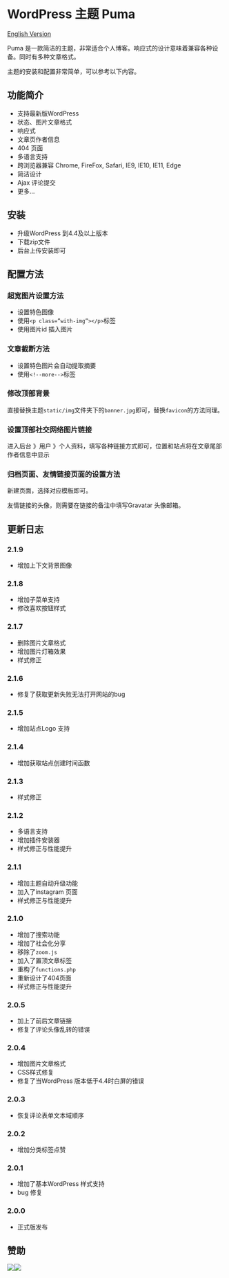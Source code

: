# WordPress 主题 Puma

[English Version](https://github.com/bigfa/Puma/blob/master/README.md)

Puma 是一款简洁的主题，非常适合个人博客。响应式的设计意味着兼容各种设备。同时有多种文章格式。

主题的安装和配置非常简单，可以参考以下内容。
## 功能简介

+ 支持最新版WordPress
+ 状态、图片文章格式
+ 响应式
+ 文章页作者信息
+ 404 页面
+ 多语言支持
+ 跨浏览器兼容 Chrome, FireFox, Safari, IE9, IE10, IE11, Edge
+ 简洁设计
+ Ajax 评论提交
+ 更多…

## 安装
+ 升级WordPress 到4.4及以上版本
+ 下载zip文件
+ 后台上传安装即可

## 配置方法

### 超宽图片设置方法

+ 设置特色图像
+ 使用`<p class=”with-img”></p>`标签
+ 使用图片id 插入图片

### 文章截断方法

+ 设置特色图片会自动提取摘要
+ 使用`<!--more-->`标签

### 修改顶部背景

直接替换主题`static/img`文件夹下的`banner.jpg`即可，替换`favicon`的方法同理。

### 设置顶部社交网络图片链接

进入后台 》用户 》个人资料，填写各种链接方式即可，位置和站点将在文章尾部作者信息中显示

### 归档页面、友情链接页面的设置方法

新建页面，选择对应模板即可。

友情链接的头像，则需要在链接的备注中填写Gravatar 头像邮箱。

## 更新日志

### 2.1.9
+ 增加上下文背景图像

### 2.1.8
+ 增加子菜单支持
+ 修改喜欢按钮样式

### 2.1.7
+ 删除图片文章格式
+ 增加图片灯箱效果
+ 样式修正

### 2.1.6
+ 修复了获取更新失败无法打开网站的bug

### 2.1.5
+ 增加站点Logo 支持

### 2.1.4

+ 增加获取站点创建时间函数

### 2.1.3

+ 样式修正

### 2.1.2

+ 多语言支持
+ 增加插件安装器
+ 样式修正与性能提升

### 2.1.1
+ 增加主题自动升级功能
+ 加入了instagram 页面
+ 样式修正与性能提升

### 2.1.0
+ 增加了搜索功能
+ 增加了社会化分享
+ 移除了`zoom.js`
+ 加入了置顶文章标签
+ 重构了`functions.php`
+ 重新设计了404页面
+ 样式修正与性能提升

### 2.0.5
+ 加上了前后文章链接
+ 修复了评论头像乱转的错误

### 2.0.4
+ 增加图片文章格式
+ CSS样式修复
+ 修复了当WordPress 版本低于4.4时白屏的错误

### 2.0.3
+ 恢复评论表单文本域顺序

### 2.0.2
+ 增加分类标签点赞

### 2.0.1
+ 增加了基本WordPress 样式支持
+ bug 修复

### 2.0.0
+ 正式版发布

## 赞助



![](http://static.fatesinger.com/2015/10/o3zg1edhrs8h8gom.JPG)![](http://static.fatesinger.com/2015/10/3knkyzswj5srf0xj.JPG)